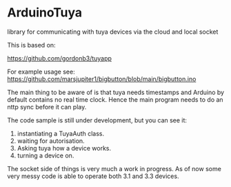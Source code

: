 # ArduinoTuya
library for communicating with tuya devices via the cloud and local socket

This is based on:

https://github.com/gordonb3/tuyapp

For example usage see:
https://github.com/marsjupiter1/bigbutton/blob/main/bigbutton.ino

The main thing to be aware of is that tuya needs timestamps and Arduino by default contains no real time clock.
Hence the main program needs to do an nttp sync before it can play.

The code sample is still under development, but you can see it:

1. instantiating a TuyaAuth class.
2. waiting for autorisation.
3. Asking tuya how a device works.
4. turning a device on.

The socket side of things is very much a work in progress.
As of now some very messy code is able to operate both 3.1 and 3.3 devices.


